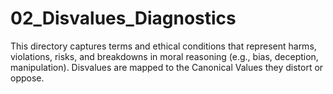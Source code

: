 # 02_Disvalues_Diagnostics

This directory captures terms and ethical conditions that represent harms, violations, risks, and breakdowns in moral reasoning (e.g., bias, deception, manipulation). Disvalues are mapped to the Canonical Values they distort or oppose.
